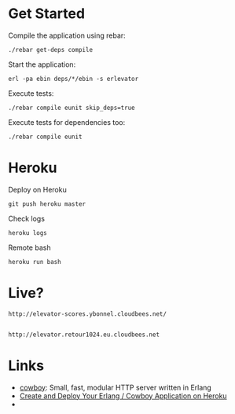 # Get Started

Compile the application using rebar:

    ./rebar get-deps compile

Start the application:

    erl -pa ebin deps/*/ebin -s erlevator

Execute tests:

    ./rebar compile eunit skip_deps=true

Execute tests for dependencies too:

    ./rebar compile eunit


# Heroku

Deploy on Heroku

    git push heroku master


Check logs

    heroku logs

Remote bash

    heroku run bash


# Live?

    http://elevator-scores.ybonnel.cloudbees.net/


    http://elevator.retour1024.eu.cloudbees.net



# Links

* [cowboy](https://github.com/extend/cowboy): Small, fast, modular HTTP server written in Erlang
* [Create and Deploy Your Erlang / Cowboy Application on Heroku](http://roberto-aloi.com/blog/2013/07/13/create-deploy-erlang-cowboy-application-heroku/)
*

